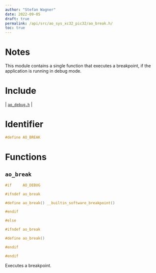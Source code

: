 ```yaml
---
author: "Stefan Wagner"
date: 2022-09-05
draft: true
permalink: /api/src/ao_sys_xc32_pic32/ao_break.h/
toc: true
---
```


# Notes

This module contains a single function that executes a breakpoint, if the application is running in debug mode.

# Include

| [`ao_debug.h`](../ao_sys_xc32/ao_debug.h.md) |

# Identifier

```c
#define AO_BREAK
```

# Functions

## `ao_break`

```c
#if     AO_DEBUG

#ifndef ao_break

#define ao_break() __builtin_software_breakpoint()

#endif

#else

#ifndef ao_break

#define ao_break()

#endif

#endif
```

Executes a breakpoint.
